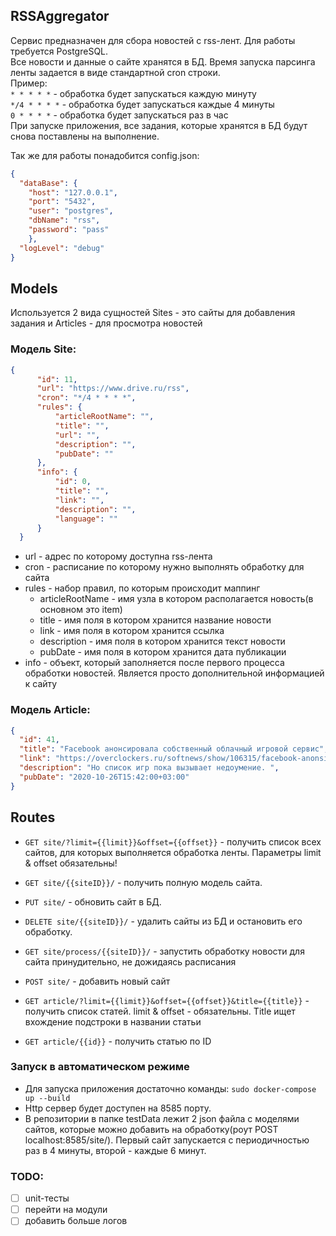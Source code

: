 ## RSSAggregator
Сервис предназначен для сбора новостей с rss-лент. 
Для работы требуется PostgreSQL.  
Все новости и данные о сайте хранятся в БД. Время запуска парсинга ленты задается в виде стандартной cron строки.  
Пример:  
`* * * * *` - обработка будет запускаться каждую минуту  
`*/4 * * * *` - обработка будет запускаться каждые 4 минуты  
`0 * * * *` - обработка будет запускаться раз в час  
При запуске приложения, все задания, которые хранятся в БД будут снова поставлены на выполнение. 

Так же для работы понадобится config.json:  
```json
{
  "dataBase": {
	"host": "127.0.0.1",
	"port": "5432",
	"user": "postgres",
	"dbName": "rss",
	"password": "pass"
	},
  "logLevel": "debug"
}
```

## Models  

Используется 2 вида сущностей Sites - это сайты для добавления задания и Articles - для просмотра новостей  
### Модель Site: 
  ```json
 {
        "id": 11,
        "url": "https://www.drive.ru/rss",
        "cron": "*/4 * * * *",
        "rules": {
            "articleRootName": "",
            "title": "",
            "url": "",
            "description": "",
            "pubDate": ""
        },
        "info": {
            "id": 0,
            "title": "",
            "link": "",
            "description": "",
            "language": ""
        }
    }
```
- url - адрес по которому доступна rss-лента
- cron - расписание по которому нужно выполнять обработку для сайта
- rules - набор правил, по которым происходит маппинг
  + articleRootName - имя узла в котором располагается новость(в основном это item)
  + title - имя поля в котором хранится название новости  
  + link - имя поля в котором хранится ссылка 
  + description - имя поля в котором хранится текст новости
  + pubDate - имя поля в котором хранится дата публикации
- info - объект, который заполняется после первого процесса обработки новостей. Является просто дополнительной информацией к сайту

### Модель Article: 
 ```json
 {
   "id": 41,
   "title": "Facebook анонсировала собственный облачный игровой сервис",
   "link": "https://overclockers.ru/softnews/show/106315/facebook-anonsirovala-sobstvennyj-oblachnyj-igrovoj-servis",
   "description": "Но список игр пока вызывает недоумение. ",
   "pubDate": "2020-10-26T15:42:00+03:00"
 }
 ```
## Routes 
+ ```GET site/?limit={{limit}}&offset={{offset}}``` -  получить список всех сайтов, для которых выполняется обработка ленты. Параметры limit & offset обязательны! 
+ ```GET site/{{siteID}}/``` -  получить полную модель сайта.   

+ ```PUT site/``` -  обновить сайт в БД.
+ ```DELETE site/{{siteID}}/``` -  удалить сайты из БД и остановить его обработку.
+ ```GET site/process/{{siteID}}/``` -  запустить обработку новости для сайта принудительно, не дожидаясь расписания  
+ ```POST site/``` -  добавить новый сайт


+ ```GET article/?limit={{limit}}&offset={{offset}}&title={{title}}``` - получить список статей. limit & offset - обязательны. Title ищет вхождение подстроки в названии статьи  

+ ```GET article/{{id}}``` - получить статью по ID  

### Запуск в автоматическом режиме

- Для запуска приложения достаточно команды: `sudo docker-compose up --build`  
- Http сервер будет доступен на 8585 порту.  
- В репозитории в папке testData лежит 2 json файла с моделями сайтов, которые можно добавить на обработку(роут POST localhost:8585/site/). Первый сайт запускается с периодичностью раз в 4 минуты, второй - каждые 6 минут.

### TODO:
* [ ] unit-тесты
* [ ] перейти на модули
* [ ] добавить больше логов